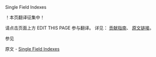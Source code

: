  Single Field Indexes

 ！本页翻译征集中！

请点击页面上方 EDIT THIS PAGE 参与翻译。
详见：
[贡献指南]( https://github.com/JinMuInfo/MongoDB-Manual-zh/blob/master/CONTRIBUTING.md )、
[原文链接](  https://docs.mongodb.com/manual/core/index-single/  )。

 参见

原文 - [Single Field Indexes]( https://docs.mongodb.com/manual/core/index-single/ )

